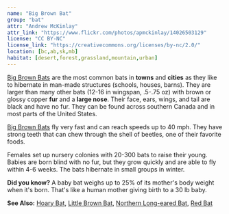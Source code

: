 ```yaml
---
name: "Big Brown Bat"
group: "bat"
attr: "Andrew McKinlay"
attr_link: "https://www.flickr.com/photos/apmckinlay/14026503129"
license: "CC BY-NC"
license_link: "https://creativecommons.org/licenses/by-nc/2.0/"
location: [bc,ab,sk,mb]
habitat: [desert,forest,grassland,mountain,urban]
---
```

[Big Brown Bats](/animals/bigbbat/) are the most common bats in **towns** and **cities** as they like to hibernate in man-made structures (schools, houses, barns). They are larger than many other bats (12-16 in wingspan, .5-.75 oz) with brown or glossy copper **fur** and a **large nose**. Their face, ears, wings, and tail are black and have no fur. They can be found across southern Canada and in most parts of the United States.

[Big Brown Bats](/animals/bigbbat/) fly very fast and can reach speeds up to 40 mph. They have strong teeth that can chew through the shell of beetles, one of their favorite foods.

Females set up nursery colonies with 20-300 bats to raise their young. Babies are born blind with no fur, but they grow quickly and are able to fly within 4-6 weeks. The bats hibernate in small groups in winter.

**Did you know?** A baby bat weighs up to 25% of its mother's body weight when it's born. That's like a human mother giving birth to a 30 lb baby.

<!-- generated, do not edit -->
**See Also:**
[Hoary Bat](/animals/hoarybat/),
[Little Brown Bat](/animals/litbrnbat/),
[Northern Long-eared Bat](/animals/norlebat/),
[Red Bat](/animals/redbat/)
